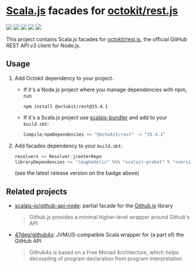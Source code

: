 # [Scala.js] facades for [octokit/rest.js]

[![](https://travis-ci.com/laughedelic/scalajs-octokit.svg?branch=master)](https://travis-ci.com/laughedelic/scalajs-octokit)
[![](http://img.shields.io/github/release/laughedelic/scalajs-octokit/all.svg)](https://github.com/laughedelic/scalajs-octokit/releases/latest)
[![](https://img.shields.io/badge/@octokit/rest-15.4.1-blue.svg)](https://www.tldrlegal.com/l/mpl-2.0)
[![](https://img.shields.io/badge/license-MPL--2.0-blue.svg)](https://www.tldrlegal.com/l/mpl-2.0)
[![](https://img.shields.io/badge/contact-gitter_chat-dd1054.svg)](https://gitter.im/laughedelic/scalajs-octokit)

This project contains Scala.js facades for [octokit/rest.js], the official GitHub REST API v3 client for Node.js.

## Usage

1. Add Octokit dependency to your project.

    * If it's a Node.js project where you manage dependencies with npm, run
        ```shell
        npm install @octokit/rest@15.4.1
        ```

    * If it's a Scala.js project use [scalajs-bundler] and add to your `build.sbt`:
        ```scala
        Compile/npmDependencies += "@octokit/rest" -> "15.4.1"
        ```

2. Add facades dependency to your `build.sbt`:
    ```scala
    resolvers += Resolver.jcenterRepo
    libraryDependencies += "laughedelic" %%% "scalajs-probot" % "<version>"
    ```
    (see the latest release version on the badge above)


## Related projects

* [scalajs-io/github-api-node](https://github.com/scalajs-io/github-api-node): partial facade for the [Github.js](http://github-tools.github.io/github) library
    > Github.js provides a minimal higher-level wrapper around Github's API

* [47deg/github4s](http://47deg.github.io/github4s): JVM/JS-compatible Scala wrapper for (a part of) the GitHub API
    > Github4s is based on a Free Monad Architecture, which helps decoupling of program declaration from program interpretation

[Scala.js]: https://www.scala-js.org
[octokit/rest.js]: https://github.com/octokit/rest.js
[scalajs-bundler]: https://github.com/scalacenter/scalajs-bundler

